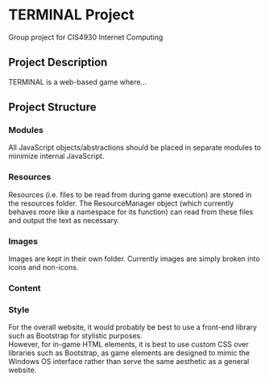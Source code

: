 # TERMINAL Project
Group project for CIS4930 Internet Computing  

## Project Description
TERMINAL is a web-based game where...  

## Project Structure

### Modules
All JavaScript objects/abstractions should be placed in separate modules to minimize internal JavaScript.  

### Resources
Resources (i.e. files to be read from during game execution) are stored in the resources folder. The ResourceManager object (which currently behaves more like a namespace for its function) can read from these files and output the text as necessary.  

### Images
Images are kept in their own folder. Currently images are simply broken into icons and non-icons.  

### Content


### Style
For the overall website, it would probably be best to use a front-end library such as Bootstrap for stylistic purposes.  
However, for in-game HTML elements, it is best to use custom CSS over libraries such as Bootstrap, as game elements are designed to mimic the Windows OS interface rather than serve the same aesthetic as a general website.  
